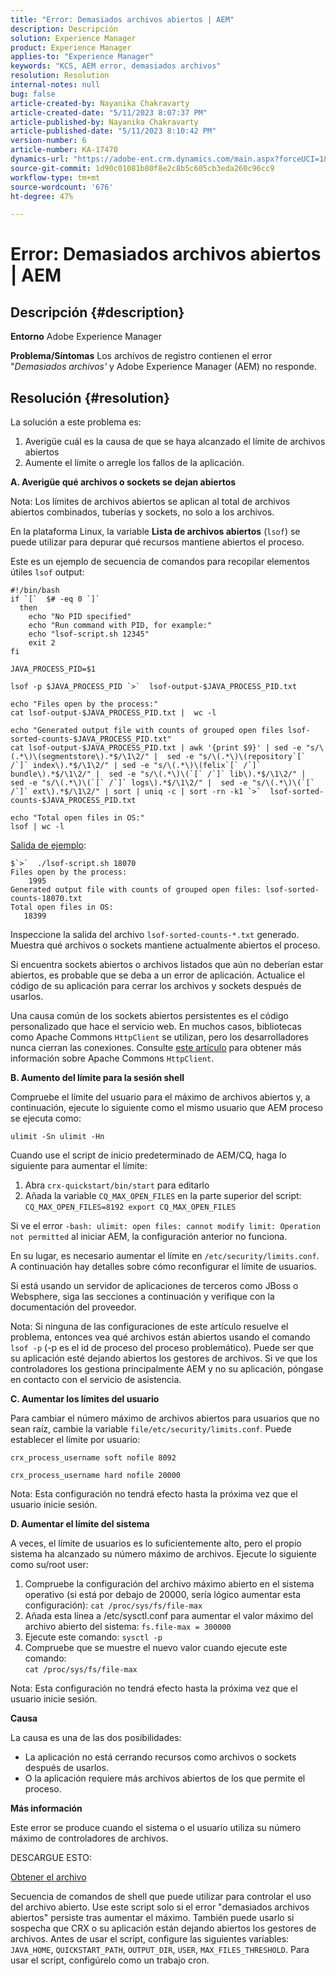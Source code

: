 ```yaml
---
title: "Error: Demasiados archivos abiertos | AEM"
description: Descripción
solution: Experience Manager
product: Experience Manager
applies-to: "Experience Manager"
keywords: "KCS, AEM error, demasiados archivos"
resolution: Resolution
internal-notes: null
bug: false
article-created-by: Nayanika Chakravarty
article-created-date: "5/11/2023 8:07:37 PM"
article-published-by: Nayanika Chakravarty
article-published-date: "5/11/2023 8:10:42 PM"
version-number: 6
article-number: KA-17470
dynamics-url: "https://adobe-ent.crm.dynamics.com/main.aspx?forceUCI=1&pagetype=entityrecord&etn=knowledgearticle&id=4792ab77-37f0-ed11-8849-6045bd006239"
source-git-commit: 1d90c01081b80f8e2c8b5c605cb3eda260c96cc9
workflow-type: tm+mt
source-wordcount: '676'
ht-degree: 47%

---
```


# Error: Demasiados archivos abiertos | AEM

## Descripción {#description}

<b>Entorno</b>
Adobe Experience Manager


<b>Problema/Síntomas</b>
Los archivos de registro contienen el error &quot;*Demasiados archivos&#39;* y Adobe Experience Manager (AEM) no responde.




## Resolución {#resolution}


La solución a este problema es:

1. Averigüe cuál es la causa de que se haya alcanzado el límite de archivos abiertos
2. Aumente el límite o arregle los fallos de la aplicación.


<b>A. Averigüe qué archivos o sockets se dejan abiertos</b>

Nota: Los límites de archivos abiertos se aplican al total de archivos abiertos combinados, tuberías y sockets, no solo a los archivos.

En la plataforma Linux, la variable <b>Lista de archivos abiertos</b> (`lsof`) se puede utilizar para depurar qué recursos mantiene abiertos el proceso.

Este es un ejemplo de secuencia de comandos para recopilar elementos útiles `lsof` output:


```
#!/bin/bash
if `[`  $# -eq 0 `]` 
  then
    echo "No PID specified"
    echo "Run command with PID, for example:"
    echo "lsof-script.sh 12345"
    exit 2
fi
 
JAVA_PROCESS_PID=$1
 
lsof -p $JAVA_PROCESS_PID `>`  lsof-output-$JAVA_PROCESS_PID.txt
 
echo "Files open by the process:"
cat lsof-output-$JAVA_PROCESS_PID.txt |  wc -l
 
echo "Generated output file with counts of grouped open files lsof-sorted-counts-$JAVA_PROCESS_PID.txt"
cat lsof-output-$JAVA_PROCESS_PID.txt | awk '{print $9}' | sed -e "s/\(.*\)\(segmentstore\).*$/\1\2/" |  sed -e "s/\(.*\)\(repository`[` /`]` index\).*$/\1\2/" | sed -e "s/\(.*\)\(felix`[` /`]` bundle\).*$/\1\2/" |  sed -e "s/\(.*\)\(`[` /`]` lib\).*$/\1\2/" |  sed -e "s/\(.*\)\(`[` /`]` logs\).*$/\1\2/" |  sed -e "s/\(.*\)\(`[` /`]` ext\).*$/\1\2/" | sort | uniq -c | sort -rn -k1 `>`  lsof-sorted-counts-$JAVA_PROCESS_PID.txt
 
echo "Total open files in OS:"
lsof | wc -l
```


<u>Salida de ejemplo</u>:


```
$`>`  ./lsof-script.sh 18070
Files open by the process:
    1995
Generated output file with counts of grouped open files: lsof-sorted-counts-18070.txt
Total open files in OS:
   18399
```


Inspeccione la salida del archivo `lsof-sorted-counts-*.txt` generado.  Muestra qué archivos o sockets mantiene actualmente abiertos el proceso.

Si encuentra sockets abiertos o archivos listados que aún no deberían estar abiertos, es probable que se deba a un error de aplicación. Actualice el código de su aplicación para cerrar los archivos y sockets después de usarlos.

Una causa común de los sockets abiertos persistentes es el código personalizado que hace el servicio web. En muchos casos, bibliotecas como Apache Commons `HttpClient` se utilizan, pero los desarrolladores nunca cierran las conexiones. Consulte [este artículo](https://stackoverflow.com/questions/43454514/proper-usage-of-apache-httpclient-and-when-to-close-it) para obtener más información sobre Apache Commons `HttpClient`.

<b>B. Aumento del límite para la sesión shell</b>

Compruebe el límite del usuario para el máximo de archivos abiertos y, a continuación, ejecute lo siguiente como el mismo usuario que AEM proceso se ejecuta como:

`ulimit -Sn ulimit -Hn`

Cuando use el script de inicio predeterminado de AEM/CQ, haga lo siguiente para aumentar el límite:

1. Abra `crx-quickstart/bin/start` para editarlo
2. Añada la variable `CQ_MAX_OPEN_FILES` en la parte superior del script:  `CQ_MAX_OPEN_FILES=8192 export CQ_MAX_OPEN_FILES`


Si ve el error `-bash: ulimit: open files: cannot modify limit: Operation not permitted` al iniciar AEM, la configuración anterior no funciona.

En su lugar, es necesario aumentar el límite en `/etc/security/limits.conf`. A continuación hay detalles sobre cómo reconfigurar el límite de usuarios.

Si está usando un servidor de aplicaciones de terceros como JBoss o Websphere, siga las secciones a continuación y verifique con la documentación del proveedor.

Nota: Si ninguna de las configuraciones de este artículo resuelve el problema, entonces vea qué archivos están abiertos usando el comando `lsof -p` (-p es el id de proceso del proceso problemático). Puede ser que su aplicación esté dejando abiertos los gestores de archivos. Si ve que los controladores los gestiona principalmente AEM y no su aplicación, póngase en contacto con el servicio de asistencia.

<b>C. Aumentar los límites del usuario</b>

Para cambiar el número máximo de archivos abiertos para usuarios que no sean raíz, cambie la variable `file/etc/security/limits.conf`. Puede establecer el límite por usuario:

`crx_process_username soft nofile 8092`

`crx_process_username hard nofile 20000`

Nota: Esta configuración no tendrá efecto hasta la próxima vez que el usuario inicie sesión.

<b>D. Aumentar el límite del sistema</b>

A veces, el límite de usuarios es lo suficientemente alto, pero el propio sistema ha alcanzado su número máximo de archivos. Ejecute lo siguiente como su/root user:

1. Compruebe la configuración del archivo máximo abierto en el sistema operativo (si está por debajo de 20000, sería lógico aumentar esta configuración): 
   `cat /proc/sys/fs/file-max`
2. Añada esta línea a /etc/sysctl.conf para aumentar el valor máximo del archivo abierto del sistema:
   `fs.file-max = 300000`
3. Ejecute este comando:
   `sysctl -p`
4. Compruebe que se muestre el nuevo valor cuando ejecute este comando:  
   `cat /proc/sys/fs/file-max`


Nota: Esta configuración no tendrá efecto hasta la próxima vez que el usuario inicie sesión.

<b>Causa</b>

La causa es una de las dos posibilidades:

- La aplicación no está cerrando recursos como archivos o sockets después de usarlos.
- O la aplicación requiere más archivos abiertos de los que permite el proceso.


<b>Más información</b>

Este error se produce cuando el sistema o el usuario utiliza su número máximo de controladores de archivos.

DESCARGUE ESTO:

[Obtener el archivo](https://helpx.adobe.com/content/dam/help/en/experience-manager/kb/CQ55MonitoringTooManyOpenFiles/jcr_content/main-pars/download-section/download-1/disable-monitoring-scripts-1.0.zip "check_open_files.sh")

Secuencia de comandos de shell que puede utilizar para controlar el uso del archivo abierto. Use este script solo si el error &quot;demasiados archivos abiertos&quot; persiste tras aumentar el máximo. También puede usarlo si sospecha que CRX o su aplicación están dejando abiertos los gestores de archivos. Antes de usar el script, configure las siguientes variables: `JAVA_HOME`, `QUICKSTART_PATH`, `OUTPUT_DIR`, `USER`, `MAX_FILES_THRESHOLD`. Para usar el script, configúrelo como un trabajo cron.
